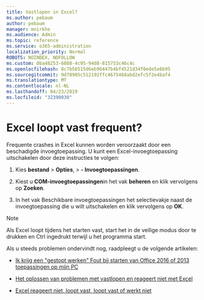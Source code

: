 ```yaml
---
title: Vastlopen in Excel?
ms.author: pebaum
author: pebaum
manager: mnirkhe
ms.audience: Admin
ms.topic: reference
ms.service: o365-administration
localization_priority: Normal
ROBOTS: NOINDEX, NOFOLLOW
ms.custom: 0ba48253-6088-4c95-94d8-815753c46c4c
ms.openlocfilehash: 8c7b56515d6eb96447b4bf4521d34f0ede5e6b95
ms.sourcegitcommit: 9d78905c512192ffc4675468abd2efc5f2e4baf4
ms.translationtype: MT
ms.contentlocale: nl-NL
ms.lasthandoff: 04/23/2019
ms.locfileid: "32390030"
---
```

# <a name="frequent-excel-crashes"></a>Excel loopt vast frequent?

Frequente crashes in Excel kunnen worden veroorzaakt door een beschadigde invoegtoepassing. U kunt een Excel-invoegtoepassing uitschakelen door deze instructies te volgen:
  
1. Kies **bestand** \> **Opties**, \> **- Invoegtoepassingen**.
    
2. Kiest u **COM-invoegtoepassingen**in het vak **beheren** en klik vervolgens op **Zoeken**.
    
3. In het vak Beschikbare invoegtoepassingen het selectievakje naast de invoegtoepassing die u wilt uitschakelen en klik vervolgens op **OK**.
    
> [!NOTE]
> Als Excel loopt tijdens het starten vast, start het in de veilige modus door te drukken en Ctrl ingedrukt terwijl u het programma start. 
  
Als u steeds problemen ondervindt nog, raadpleegt u de volgende artikelen:
  
- [Ik krijg een "gestopt werken" Fout bij starten van Office 2016 of 2013 toepassingen op mijn PC](https://support.office.com/article/52bd7985-4e99-4a35-84c8-2d9b8301a2fa.aspx)
    
- [Het oplossen van problemen met vastlopen en reageert niet met Excel](https://support.microsoft.com/help/2758592/how-to-troubleshoot-crashing-and-not-responding-issues-with-excel)
    
- [Excel reageert niet, loopt vast, loopt vast of werkt niet](https://support.office.com/article/37e7d3c9-9e84-40bf-a805-4ca6853a1ff4.aspx)
    
